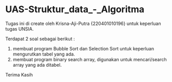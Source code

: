 # UAS-Struktur_data_-_Algoritma


Tugas ini di create oleh Krisna-Aji-Putra {220401010196} untuk keperluan tugas UNSIA.

Terdapat 2 soal sebagai berikut : 

1. membuat program Bubble Sort dan Selection Sort untuk keperluan mengurutkan tabel yang ada.
2. membuat program binary search array, digunakan untuk mencari/search array yang ada ditabel.


Terima Kasih 
